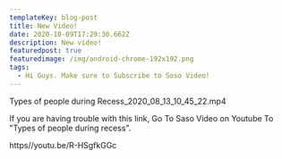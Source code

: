 ```yaml
---
templateKey: blog-post
title: New Video!
date: 2020-10-09T17:29:30.662Z
description: New video!
featuredpost: true
featuredimage: /img/android-chrome-192x192.png
tags:
  - Hi Guys. Make sure to Subscribe to Soso Video!
---
```

Types of people during Recess_2020_08_13_10_45_22.mp4

If you are having trouble with this link, Go To Saso Video on Youtube To "Types of people during recess".

  https//youtu.be/R-HSgfkGGc
